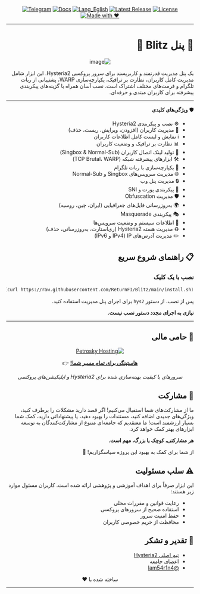 <div align="center">

[![Telegram](https://img.shields.io/badge/Telegram-Join%20Chat-26A5E4?logo=telegram&logoColor=white)](https://t.me/hysteria2_panel)
[![Docs](https://img.shields.io/badge/Docs-Read%20Now-FFA500?logo=bookstack&logoColor=white)](https://returnfi.github.io/Hys2-docs/)
[![Lang_Eglish](https://img.shields.io/badge/Language-English-009688?logo=google-translate&logoColor=white)](README.md)
[![Latest Release](https://img.shields.io/badge/Release-Latest-brightgreen?logo=github)](https://github.com/ReturnFI/Blitz/releases)
[![License](https://img.shields.io/badge/License-GPL-blueviolet?logo=open-source-initiative&logoColor=white)](LICENSE)  
[![Made with ❤️](https://img.shields.io/badge/Made%20with-%E2%9D%A4-red)](#)

</div>


---

<div dir="rtl">


# 🚀 پنل Blitz 🚀

<div align=center>

![image](https://github.com/user-attachments/assets/6726e169-ecec-4a87-b744-6f9d8bc622c4)

 </div>


یک پنل مدیریت قدرتمند و کاربرپسند برای سرور پروکسی Hysteria2. این ابزار شامل مدیریت کامل کاربران، نظارت بر ترافیک، یکپارچه‌سازی WARP، پشتیبانی از ربات تلگرام و فرمت‌های مختلف اشتراک است. نصب آسان همراه با گزینه‌های پیکربندی پیشرفته برای کاربران مبتدی و حرفه‌ای.

---

🛡️ **ویژگی‌های کلیدی**

- ⚙️ نصب و پیکربندی Hysteria2  
- 👤 مدیریت کاربران (افزودن، ویرایش، ریست، حذف)  
- ℹ️ نمایش و لیست کامل اطلاعات کاربران  
- 📊 نظارت بر ترافیک و وضعیت کاربران  
- 🔗 تولید لینک اتصال کاربران (Singbox & Normal-Sub)  
- 🛠️ ابزارهای پیشرفته شبکه (TCP Brutal، WARP)  
- 🤖 یکپارچه‌سازی با ربات تلگرام  
- 🌐 مدیریت سرویس‌های Singbox و Normal-Sub  
- 🔒 مدیریت پنل وب  
- 🔄 پیکربندی پورت و SNI  
- 🛡️ مدیریت Obfuscation  
- 🌍 به‌روزرسانی فایل‌های جغرافیایی (ایران، چین، روسیه)  
- 🎭 پیکربندی Masquerade  
- 🚀 اطلاعات سیستم و وضعیت سرویس‌ها  
- ♻️ مدیریت هسته Hysteria2 (ری‌استارت، به‌روزرسانی، حذف)  
- ✏️ مدیریت آدرس‌های IP (IPv4 و IPv6)  



## 📋 راهنمای شروع سریع  

### نصب با یک کلیک  
```bash
bash <(curl https://raw.githubusercontent.com/ReturnFI/Blitz/main/install.sh)
```
پس از نصب، از دستور `hys2` برای اجرای پنل مدیریت استفاده کنید.  

**نیازی به اجرای مجدد دستور نصب نیست.**  


---


## 💎 حامی مالی


<div align="center">


  


[![Petrosky Hosting](https://img.shields.io/badge/Recommended_Host-Petrosky-blue?logo=server&logoColor=white)](https://client.petrosky.io/aff.php?aff=344)





[**هاستینگی برای تمام مسیر شما!**](https://client.petrosky.io/aff.php?aff=344) 👉 





*سرورهای با کیفیت بهینه‌سازی شده برای Hysteria2 و اپلیکیشن‌های پروکسی*


</div>

## 🤝 مشارکت  

ما از مشارکت‌های شما استقبال می‌کنیم! اگر قصد دارید مشکلات را برطرف کنید، ویژگی‌های جدیدی اضافه کنید، مستندات را بهبود دهید، یا پیشنهاداتی دارید، کمک شما بسیار ارزشمند است! ما معتقدیم که جامعه‌ای متنوع از مشارکت‌کنندگان به توسعه ابزارهای بهتر کمک خواهد کرد.  

**هر مشارکتی، کوچک یا بزرگ، مهم است.**  

از شما برای کمک به بهبود این پروژه سپاسگزاریم! 🙌  



## ⚠️ سلب مسئولیت  

این ابزار صرفاً برای اهداف آموزشی و پژوهشی ارائه شده است. کاربران مسئول موارد زیر هستند:  

- رعایت قوانین و مقررات محلی  
- استفاده صحیح از سرورهای پروکسی  
- حفظ امنیت سرور  
- محافظت از حریم خصوصی کاربران  



## 🙏 تقدیر و تشکر  

- [تیم اصلی Hysteria2](https://github.com/apernet/hysteria)  
- اعضای جامعه  
- [@Iam54r1n4](https://github.com/Iam54r1n4)



<p align="center">ساخته شده با ❤️</p>
</div>


---


